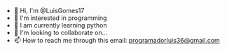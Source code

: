 - 👋 Hi, I'm @LuisGomes17
- 👀 I'm interested in programming
- 🌱 I am currently learning python
- 💞️ I'm looking to collaborate on...
- 📫 How to reach me through this email: programadorluis36@gmail.com

<!---
LuisGomes17/LuisGomes17 is a ✨ special ✨ repository because its `README.md` (this file) appears on your GitHub profile.
You can click the Preview link to take a look at your changes.
--->

